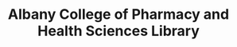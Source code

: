 ---
layout: repo
title: "Albany College of Pharmacy and Health Sciences Library"
id: 18859
permalink: repos/18859/
---